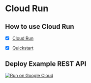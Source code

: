 # Cloud Run 

## How to use Cloud Run 

- [x] [Cloud Run](https://cloud.google.com/run)
- [x] [Quickstart](https://cloud.google.com/run/docs/quickstarts/prebuilt-deploy)


## Deploy Example REST API
[![Run on Google Cloud](https://deploy.cloud.run/button.svg)](https://deploy.cloud.run/?dir=flutter_workshop/gcp/lab06/gc-products-api)

